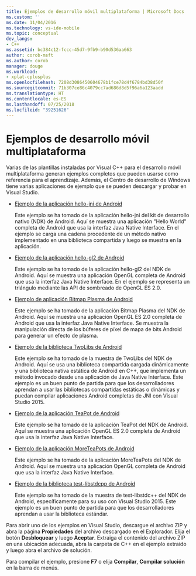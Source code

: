 ```yaml
---
title: Ejemplos de desarrollo móvil multiplataforma | Microsoft Docs
ms.custom: ''
ms.date: 11/04/2016
ms.technology: vs-ide-mobile
ms.topic: conceptual
dev_langs:
- C++
ms.assetid: bc384c12-fccc-45d7-9fb9-b90d536aa663
author: corob-msft
ms.author: corob
manager: douge
ms.workload:
- xplat-cplusplus
ms.openlocfilehash: 7208d3086450604678b1fce78d4f6784bd38d50f
ms.sourcegitcommit: 71b307ce86c4079cc7ad686d8d5f96a6a123aadd
ms.translationtype: HT
ms.contentlocale: es-ES
ms.lasthandoff: 07/25/2018
ms.locfileid: "39251626"
---
```

# <a name="cross-platform-mobile-development-examples"></a>Ejemplos de desarrollo móvil multiplataforma
Varias de las plantillas instaladas por Visual C++ para el desarrollo móvil multiplataforma generan ejemplos completos que pueden usarse como referencia para el aprendizaje. Además, el Centro de desarrollo de Windows tiene varias aplicaciones de ejemplo que se pueden descargar y probar en Visual Studio.  
  
-   [Ejemplo de la aplicación hello-jni de Android](https://code.msdn.microsoft.com/hello-jni-Android-790ab73d)  
  
     Este ejemplo se ha tomado de la aplicación hello-jni del kit de desarrollo nativo (NDK) de Android. Aquí se muestra una aplicación "Hello World" completa de Android que usa la interfaz Java Native Interface. En el ejemplo se carga una cadena procedente de un método nativo implementado en una biblioteca compartida y luego se muestra en la aplicación.  
  
-   [Ejemplo de la aplicación hello-gl2 de Android](https://code.msdn.microsoft.com/hello-gl2-Android-3b61896c)  
  
     Este ejemplo se ha tomado de la aplicación hello-gl2 del NDK de Android. Aquí se muestra una aplicación OpenGL completa de Android que usa la interfaz Java Native Interface. En el ejemplo se representa un triángulo mediante las API de sombreado de OpenGL ES 2.0.  
  
-   [Ejemplo de aplicación Bitmap Plasma de Android](https://code.msdn.microsoft.com/Bitmap-Plasma-Android-77ae296a)  
  
     Este ejemplo se ha tomado de la aplicación Bitmap Plasma del NDK de Android. Aquí se muestra una aplicación OpenGL ES 2.0 completa de Android que usa la interfaz Java Native Interface. Se muestra la manipulación directa de los búferes de píxel de mapa de bits Android para generar un efecto de plasma.  
  
-   [Ejemplo de la biblioteca TwoLibs de Android](https://code.msdn.microsoft.com/TwoLibs-Android-Library-6396e5c4)  
  
     Este ejemplo se ha tomado de la muestra de TwoLibs del NDK de Android. Aquí se usa una biblioteca compartida cargada dinámicamente y una biblioteca nativa estática de Android en C++, que implementa un método invocado desde una aplicación de Java Native Interface. Este ejemplo es un buen punto de partida para que los desarrolladores aprendan a usar las bibliotecas compartidas estáticas o dinámicas y puedan compilar aplicaciones Android completas de JNI con Visual Studio 2015.  
  
-   [Ejemplo de la aplicación TeaPot de Android](https://code.msdn.microsoft.com/Tea-Pot-Android-Application-e7c05d73)  
  
     Este ejemplo se ha tomado de la aplicación TeaPot del NDK de Android. Aquí se muestra una aplicación OpenGL ES 2.0 completa de Android que usa la interfaz Java Native Interface.  
  
-   [Ejemplo de la aplicación MoreTeaPots de Android](https://code.msdn.microsoft.com/MoreTeaPots-Android-a9bd8549)  
  
     Este ejemplo se ha tomado de la aplicación MoreTeaPots del NDK de Android. Aquí se muestra una aplicación OpenGL completa de Android que usa la interfaz Java Native Interface.  
  
-   [Ejemplo de la biblioteca test-libstdcpp de Android](https://code.msdn.microsoft.com/test-libstdcpp-Android-00b548f5)  
  
     Este ejemplo se ha tomado de la muestra de test-libstdc++ del NDK de Android, específicamente para su uso con Visual Studio 2015. Este ejemplo es un buen punto de partida para que los desarrolladores aprendan a usar la biblioteca estándar.  
  
 Para abrir uno de los ejemplos en Visual Studio, descargue el archivo ZIP y abra la página **Propiedades** del archivo descargado en el Explorador. Elija el botón **Desbloquear** y luego **Aceptar**. Extraiga el contenido del archivo ZIP en una ubicación adecuada, abra la carpeta de C++ en el ejemplo extraído y luego abra el archivo de solución.  
  
 Para compilar el ejemplo, presione **F7** o elija **Compilar**, **Compilar solución** en la barra de menús.